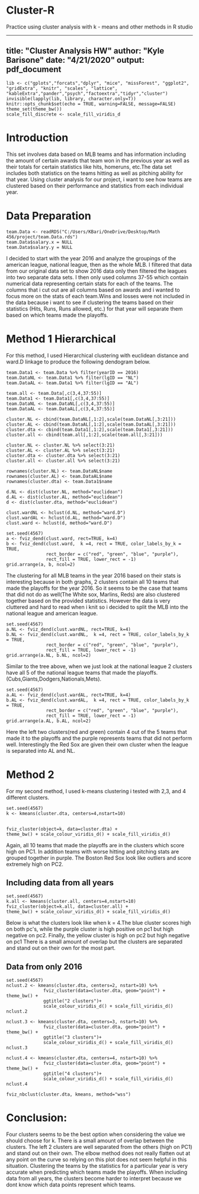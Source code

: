 # Cluster-R
Practice using cluster analysis with k - means and other methods in R studio

---
title: "Cluster Analysis HW"
author: "Kyle Barisone"
date: "4/21/2020"
output: pdf_document
---

```{r setup, include=FALSE}
lib <- c("gplots","forcats","dplyr", "mice", "missForest", "ggplot2", "gridExtra", "knitr", "scales", "lattice", "kableExtra","pander","psych","factoextra","tidyr","cluster")
invisible(lapply(lib, library, character.only=T))
knitr::opts_chunk$set(echo = TRUE, warning=FALSE, message=FALSE)
theme_set(theme_bw())
scale_fill_discrete <- scale_fill_viridis_d
```

# Introduction

This set involves data based on MLB teams and has information including the amount of certain awards that team won in the previous year as well as their totals for certain statistics like hits, homeruns, etc.The data set includes both statistics on the teams hitting as well as pitching ability for that year. Using cluster analysis for our project, i want to see how teams are clustered based on their performance and statistics from each individual year.

# Data Preparation

```{r}
team.Data <- readRDS("C:/Users/KBari/OneDrive/Desktop/Math 456/project/team.Data.rds")
team.Data$salary.x = NULL
team.Data$salary.y = NULL
```

I decided to start with the year 2016 and analyze the groupings of the american league, national league, then as the whole MLB. I filtered that data from our original data set to show 2016 data only then filtered the leagues into two separate data sets. I then only used columns 37-55 which contain numerical data representing certain stats for each of the teams. The columns that i cut out are all columns based on awards and i wanted to focus more on the stats of each team.Wins and losses were not included in the data because i want to see if clustering the teams based on their statistics (Hits, Runs, Runs allowed, etc.) for that year will separate them based on which teams made the playoffs.

# Method 1 Hierarchical

For this method, I used Hierarchical clustering with euclidean distance and ward.D linkage to produce the following dendogram below.

```{r}
team.Data1 <- team.Data %>% filter(yearID == 2016)
team.DataNL <- team.Data1 %>% filter(lgID == "NL")
team.DataAL <- team.Data1 %>% filter(lgID == "AL")

team.all <- team.Data[,c(3,4,37:55)]
team.Data1 <- team.Data1[,c(3,4,37:55)]
team.DataNL <- team.DataNL[,c(3,4,37:55)]
team.DataAL <- team.DataAL[,c(3,4,37:55)]

cluster.NL <- cbind(team.DataNL[,1:2],scale(team.DataNL[,3:21]))
cluster.AL <- cbind(team.DataAL[,1:2],scale(team.DataAL[,3:21]))
cluster.dta <- cbind(team.Data1[,1:2],scale(team.Data1[,3:21]))
cluster.all <- cbind(team.all[,1:2],scale(team.all[,3:21]))

cluster.NL <- cluster.NL %>% select(3:21)
cluster.AL <- cluster.AL %>% select(3:21)
cluster.dta <- cluster.dta %>% select(3:21)
cluster.all <- cluster.all %>% select(3:21)

rownames(cluster.NL) <- team.DataNL$name 
rownames(cluster.AL) <- team.DataAL$name
rownames(cluster.dta) <- team.Data1$name

d.NL <- dist(cluster.NL, method="euclidean")
d.AL <- dist(cluster.AL, method="euclidean")
d <- dist(cluster.dta, method="euclidean")

clust.wardNL <- hclust(d.NL, method="ward.D")
clust.wardAL <- hclust(d.AL, method="ward.D")
clust.ward <- hclust(d, method="ward.D")
```

```{r}
set.seed(4567)
a <- fviz_dend(clust.ward, rect=TRUE, k=4)
b <- fviz_dend(clust.ward,  k =4, rect = TRUE, color_labels_by_k = TRUE, 
               rect_border = c("red", "green", "blue", "purple"), 
               rect_fill = TRUE, lower_rect = -1)
grid.arrange(a, b, ncol=2)
```

The clustering for all MLB teams in the year 2016 based on their stats is interesting because in both graphs, 2 clusters contain all 10 teams that made the playoffs for the year 2016. So it seems to be the case that teams that did not do as well(The White sox, Marlins, Reds) are also clustered together based on the provided statistics. However the data is very cluttered and hard to read when i knit so i decided to split the MLB into the national league and american league. 

```{r}
set.seed(4567)
a.NL <- fviz_dend(clust.wardNL, rect=TRUE, k=4)
b.NL <- fviz_dend(clust.wardNL,  k =4, rect = TRUE, color_labels_by_k = TRUE, 
               rect_border = c("red", "green", "blue", "purple"), 
               rect_fill = TRUE, lower_rect = -1)
grid.arrange(a.NL, b.NL, ncol=2)
```

Similar to the tree above, when we just look at the national league 2 clusters have all 5 of the national league teams that made the playoffs.(Cubs,Giants,Dodgers,Nationals,Mets). 

```{r}
set.seed(4567)
a.AL <- fviz_dend(clust.wardAL, rect=TRUE, k=4)
b.AL <- fviz_dend(clust.wardAL,  k =4, rect = TRUE, color_labels_by_k = TRUE, 
               rect_border = c("red", "green", "blue", "purple"), 
               rect_fill = TRUE, lower_rect = -1)
grid.arrange(a.AL, b.AL, ncol=2)
```

Here the left two clusters(red and green) contain 4 out of the 5 teams that made it to the playoffs and the purple represents teams that did not perform well. Interestingly the Red Sox are given their own cluster when the league is separated into AL and NL.

# Method 2
For my second method, I used k-means clustering i tested with 2,3, and 4 different clusters.
```{r}
set.seed(4567)
k <- kmeans(cluster.dta, centers=4,nstart=10)


fviz_cluster(object=k, data=cluster.dta) +
theme_bw() + scale_colour_viridis_d() + scale_fill_viridis_d()

```

Again, all 10 teams that made the playoffs are in the clusters which score high on PC1. In addition teams with worse hitting and pitching stats are grouped together in purple. The Boston Red Sox look like outliers and score extremely high on PC2.

## Including data from all years
```{r}
set.seed(4567)
k.all <- kmeans(cluster.all, centers=4,nstart=10)
fviz_cluster(object=k.all, data=cluster.all) +
theme_bw() + scale_colour_viridis_d() + scale_fill_viridis_d()
```

Below is what the clusters look like when k = 4.The blue cluster scores high on both pc's, while the purple cluster is high positive on pc1 but high negative on pc2. Finally, the yellow cluster is high on pc2 but high negative on pc1 There is a small amount of overlap but the clusters are separated and stand out on their own for the most part.

## Data from only 2016
```{r}
set.seed(4567)
nclust.2 <- kmeans(cluster.dta, centers=2, nstart=10) %>%
              fviz_cluster(data=cluster.dta, geom="point") + theme_bw() + 
              ggtitle("2 clusters")+ 
              scale_colour_viridis_d() + scale_fill_viridis_d()
nclust.2

nclust.3 <- kmeans(cluster.dta, centers=3, nstart=10) %>%
              fviz_cluster(data=cluster.dta, geom="point") + theme_bw() + 
              ggtitle("3 clusters")+ 
              scale_colour_viridis_d() + scale_fill_viridis_d()
nclust.3

nclust.4 <- kmeans(cluster.dta, centers=4, nstart=10) %>%
              fviz_cluster(data=cluster.dta, geom="point") + theme_bw() + 
              ggtitle("4 clusters")+ 
              scale_colour_viridis_d() + scale_fill_viridis_d()
nclust.4
```

```{r}
fviz_nbclust(cluster.dta, kmeans, method="wss")
```


# Conclusion:
Four clusters seems to be the best option when considering the value we should choose for k. There is a small amount of overlap between the clusters. The left 2 clusters are well separated from the others (high on PC1) and stand out on their own. The elbow method does not really flatten out at any point on the curve so relying on this plot does not seem helpful in this situation. Clustering the teams by the statistics for a particular year is very accurate when predicting which teams made the playoffs. When including data from all years, the clusters become harder to interpret because we dont know which data points represent which teams.
